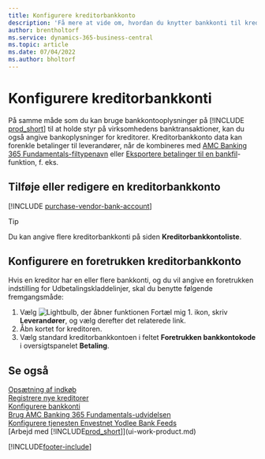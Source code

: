 ```yaml
---
title: Konfigurere kreditorbankkonto
description: 'Få mere at vide om, hvordan du knytter bankkonti til kreditorkort i Business central, herunder kontaktoplysninger, SWIFT-og IBAN-koder.'
author: brentholtorf
ms.service: dynamics-365-business-central
ms.topic: article
ms.date: 07/04/2022
ms.author: bholtorf
---
```

# <a name="set-up-vendor-bank-accounts"></a>Konfigurere kreditorbankkonti

På samme måde som du kan bruge bankkontooplysninger på [!INCLUDE [prod_short](includes/prod_short.md)] til at holde styr på virksomhedens banktransaktioner, kan du også angive bankoplysninger for kreditorer. Kreditorbankkonto data kan forenkle betalinger til leverandører, når de kombineres med [AMC Banking 365 Fundamentals-filtypenavn](ui-extensions-amc-banking.md) eller [Eksportere betalinger til en bankfil](finance-make-payments-with-bank-data-conversion-service-or-sepa-credit-transfer.md)-funktion, f. eks.

## <a name="add-or-edit-a-vendor-bank-account"></a>Tilføje eller redigere en kreditorbankkonto

[!INCLUDE [purchase-vendor-bank-account](includes/purchase-vendor-bank-account.md)]

> [!TIP]
> Du kan angive flere kreditorbankkonti på siden **Kreditorbankkontoliste**.

## <a name="set-up-a-preferred-vendor-bank-account"></a>Konfigurere en foretrukken kreditorbankkonto

Hvis en kreditor har en eller flere bankkonti, og du vil angive en foretrukken indstilling for Udbetalingskladdelinjer, skal du benytte følgende fremgangsmåde:

1. Vælg ![Lightbulb, der åbner funktionen Fortæl mig 1.](media/ui-search/search_small.png "Fortæl mig, hvad du vil foretage dig") ikon, skriv **Leverandører**, og vælg derefter det relaterede link.
2. Åbn kortet for kreditoren.
3. Vælg standard kreditorbankkontoen i feltet **Foretrukken bankkontokode** i oversigtspanelet **Betaling**.

## <a name="see-also"></a>Se også

[Opsætning af indkøb](purchasing-setup-purchasing.md)  
[Registrere nye kreditorer](purchasing-how-register-new-vendors.md)  
[Konfigurere bankkonti](bank-how-setup-bank-accounts.md)  
[Brug AMC Banking 365 Fundamentals-udvidelsen](ui-extensions-amc-banking.md)  
[Konfigurere tjenesten Envestnet Yodlee Bank Feeds](bank-how-setup-bank-statement-service.md)  
[Arbejd med [!INCLUDE[prod_short](includes/prod_short.md)]](ui-work-product.md)

[!INCLUDE[footer-include](includes/footer-banner.md)]

